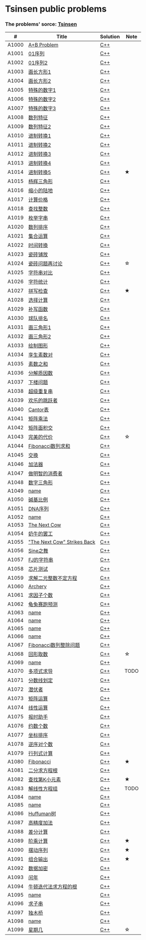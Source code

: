 # Tsinsen public problems

### The problems' sorce: [Tsinsen](http://www.tsinsen.com/ProblemArchive.page)

| # | Title | Solution | Note |
|---| ----- | -------- | ---- |
|A1000|[A+B Problem](http://www.tsinsen.com/A1000) | [C++](./cpp/A1000/main.cpp)||
|A1001|[01序列](http://www.tsinsen.com/A1001) | [C++](./cpp/A1001/main.cpp)||
|A1002|[01序列2](http://www.tsinsen.com/A1002) | [C++](./cpp/A1002/main.cpp)||
|A1003|[画长方形1](http://www.tsinsen.com/A1003) | [C++](./cpp/A1003/main.cpp)||
|A1004|[画长方形2](http://www.tsinsen.com/A1004) | [C++](./cpp/A1004/main.cpp)||
|A1005|[特殊的数字1](http://www.tsinsen.com/A1005) | [C++](./cpp/A1005/main.cpp)||
|A1006|[特殊的数字2](http://www.tsinsen.com/A1006) | [C++](./cpp/A1006/main.cpp)||
|A1007|[特殊的数字3](http://www.tsinsen.com/A1007) | [C++](./cpp/A1007/main.cpp)||
|A1008|[数列特征](http://www.tsinsen.com/A1008) | [C++](./cpp/A1008/main.cpp)||
|A1009|[数列特征2](http://www.tsinsen.com/A1009) | [C++](./cpp/A1009/main.cpp)||
|A1010|[进制转换1](http://www.tsinsen.com/A1010) | [C++](./cpp/A1010/main.cpp)||
|A1011|[进制转换2](http://www.tsinsen.com/A1011) | [C++](./cpp/A1011/main.cpp)||
|A1012|[进制转换3](http://www.tsinsen.com/A1012) | [C++](./cpp/A1012/main.cpp)||
|A1013|[进制转换4](http://www.tsinsen.com/A1013) | [C++](./cpp/A1013/main.cpp)||
|A1014|[进制转换5](http://www.tsinsen.com/A1014) | [C++](./cpp/A1014/main.cpp)| ★ |
|A1015|[杨辉三角形](http://www.tsinsen.com/A1015) | [C++](./cpp/A1015/main.cpp)||
|A1016|[缩小的陆地](http://www.tsinsen.com/A1016) | [C++](./cpp/A1016/main.cpp)||
|A1017|[计算价格](http://www.tsinsen.com/A1017) | [C++](./cpp/A1017/main.cpp)||
|A1018|[查找整数](http://www.tsinsen.com/A1018) | [C++](./cpp/A1018/main.cpp)||
|A1019|[枚举字串](http://www.tsinsen.com/A1019) | [C++](./cpp/A1019/main.cpp)||
|A1020|[数列排序](http://www.tsinsen.com/A1020) | [C++](./cpp/A1020/main.cpp)||
|A1021|[集合运算](http://www.tsinsen.com/A1021) | [C++](./cpp/A1021/main.cpp)||
|A1022|[时间转换](http://www.tsinsen.com/A1022) | [C++](./cpp/A1022/main.cpp)||
|A1023|[瓷砖铺放](http://www.tsinsen.com/A1023) | [C++](./cpp/A1023/main.cpp)||
|A1024|[瓷砖问题再讨论](http://www.tsinsen.com/A1024) | [C++](./cpp/A1024/main.cpp)| ☆ |
|A1025|[字符串对比](http://www.tsinsen.com/A1025) | [C++](./cpp/A1025/main.cpp)||
|A1026|[字符统计](http://www.tsinsen.com/A1026) | [C++](./cpp/A1026/main.cpp)||
|A1027|[拼写检查](http://www.tsinsen.com/A1027) | [C++](./cpp/A1027/main.cpp)| ★ |
|A1028|[选择计算](http://www.tsinsen.com/A1028) | [C++](./cpp/A1028/main.cpp)||
|A1029|[补写函数](http://www.tsinsen.com/A1029) | [C++](./cpp/A1029/main.cpp)||
|A1030|[球队排名](http://www.tsinsen.com/A1030) | [C++](./cpp/A1030/main.cpp)||
|A1031|[画三角形1](http://www.tsinsen.com/A1031) | [C++](./cpp/A1031/main.cpp)||
|A1032|[画三角形2](http://www.tsinsen.com/A1032) | [C++](./cpp/A1032/main.cpp)||
|A1033|[绘制图形](http://www.tsinsen.com/A1033) | [C++](./cpp/A1033/main.cpp)||
|A1034|[孪生素数对](http://www.tsinsen.com/A1034) | [C++](./cpp/A1034/main.cpp)||
|A1035|[素数之和](http://www.tsinsen.com/A1035) | [C++](./cpp/A1035/main.cpp)||
|A1036|[分解质因数](http://www.tsinsen.com/A1036) | [C++](./cpp/A1036/main.cpp)||
|A1037|[下楼问题](http://www.tsinsen.com/A1037) | [C++](./cpp/A1037/main.cpp)||
|A1038|[超级重复串](http://www.tsinsen.com/A1038) | [C++](./cpp/A1038/main.cpp)||
|A1039|[欢乐的跳跃者](http://www.tsinsen.com/A1039) | [C++](./cpp/A1039/main.cpp)||
|A1040|[Cantor表](http://www.tsinsen.com/A1040) | [C++](./cpp/A1040/main.cpp)||
|A1041|[矩阵乘法](http://www.tsinsen.com/A1041) | [C++](./cpp/A1041/main.cpp)||
|A1042|[矩阵面积交](http://www.tsinsen.com/A1042) | [C++](./cpp/A1042/main.cpp)||
|A1043|[完美的代价](http://www.tsinsen.com/A1043) | [C++](./cpp/A1043/main.cpp)| ☆ |
|A1044|[Fibonacci数列求和](http://www.tsinsen.com/A1044) | [C++](./cpp/A1044/main.cpp)||
|A1045|[交换](http://www.tsinsen.com/A1045) | [C++](./cpp/A1045/main.cpp)||
|A1046|[加法器](http://www.tsinsen.com/A1046) | [C++](./cpp/A1046/main.cpp)||
|A1047|[做明智的消费者](http://www.tsinsen.com/A1047) | [C++](./cpp/A1047/main.cpp)||
|A1048|[数字三角形](http://www.tsinsen.com/A1048) | [C++](./cpp/A1048/main.cpp)||
|A1049|[name](http://www.tsinsen.com/A1049) | [C++](./cpp/A1049/main.cpp)||
|A1050|[碱基比例](http://www.tsinsen.com/A1050) | [C++](./cpp/A1050/main.cpp)||
|A1051|[DNA序列](http://www.tsinsen.com/A1051) | [C++](./cpp/A1051/main.cpp)||
|A1052|[name](http://www.tsinsen.com/A1052) | [C++](./cpp/A1052/main.cpp)||
|A1053|[The Next Cow](http://www.tsinsen.com/A1053) | [C++](./cpp/A1053/main.cpp)||
|A1054|[奶牛的罢工](http://www.tsinsen.com/A1054) | [C++](./cpp/A1054/main.cpp)||
|A1055|["The Next Cow" Strikes Back](http://www.tsinsen.com/A1055) | [C++](./cpp/A1055/main.cpp)||
|A1056|[Sine之舞](http://www.tsinsen.com/A1056) | [C++](./cpp/A1056/main.cpp)||
|A1057|[FJ的字符串](http://www.tsinsen.com/A1057) | [C++](./cpp/A1057/main.cpp)||
|A1058|[芯片测试](http://www.tsinsen.com/A1058) | [C++](./cpp/A1058/main.cpp)||
|A1059|[求解二元整数不定方程](http://www.tsinsen.com/A1059) | [C++](./cpp/A1059/main.cpp)||
|A1060|[Archery](http://www.tsinsen.com/A1060) | [C++](./cpp/A1060/main.cpp)||
|A1061|[求因子个数](http://www.tsinsen.com/A1061) | [C++](./cpp/A1061/main.cpp)||
|A1062|[龟兔赛跑预测](http://www.tsinsen.com/A1062) | [C++](./cpp/A1062/main.cpp)||
|A1063|[name](http://www.tsinsen.com/A1063) | [C++](./cpp/A1063/main.cpp)||
|A1064|[name](http://www.tsinsen.com/A1064) | [C++](./cpp/A1064/main.cpp)||
|A1065|[name](http://www.tsinsen.com/A1065) | [C++](./cpp/A1065/main.cpp)||
|A1066|[name](http://www.tsinsen.com/A1066) | [C++](./cpp/A1066/main.cpp)||
|A1067|[Fibonacci数列整除问题](http://www.tsinsen.com/A1067) | [C++](./cpp/A1067/main.cpp)||
|A1068|[回形取数](http://www.tsinsen.com/A1068) | [C++](./cpp/A1068/main.cpp)| ☆ |
|A1069|[name](http://www.tsinsen.com/A1069) | [C++](./cpp/A1069/main.cpp)||
|A1070|[多项式求导](http://www.tsinsen.com/A1070) | [C++](./cpp/A1070/main.cpp)| TODO |
|A1071|[分数线划定](http://www.tsinsen.com/A1071) | [C++](./cpp/A1071/main.cpp)||
|A1072|[潜伏者](http://www.tsinsen.com/A1072) | [C++](./cpp/A1072/main.cpp)||
|A1073|[矩阵运算](http://www.tsinsen.com/A1073) | [C++](./cpp/A1073/main.cpp)||
|A1074|[线性运算](http://www.tsinsen.com/A1074) | [C++](./cpp/A1074/main.cpp)||
|A1075|[报时助手](http://www.tsinsen.com/A1075) | [C++](./cpp/A1075/main.cpp)||
|A1076|[约数个数](http://www.tsinsen.com/A1076) | [C++](./cpp/A1076/main.cpp)||
|A1077|[坐标排序](http://www.tsinsen.com/A1077) | [C++](./cpp/A1077/main.cpp)||
|A1078|[逆序对个数](http://www.tsinsen.com/A1078) | [C++](./cpp/A1078/main.cpp)||
|A1079|[行列式计算](http://www.tsinsen.com/A1079) | [C++](./cpp/A1079/main.cpp)||
|A1080|[Fibonacci](http://www.tsinsen.com/A1080) | [C++](./cpp/A1080/main.cpp)| ★ |
|A1081|[二分求方程根](http://www.tsinsen.com/A1081) | [C++](./cpp/A1081/main.cpp)||
|A1082|[查找第K小元素](http://www.tsinsen.com/A1082) | [C++](./cpp/A1082/main.cpp)| ★ |
|A1083|[解线性方程组](http://www.tsinsen.com/A1083) | [C++](./cpp/A1083/main.cpp)| TODO |
|A1084|[name](http://www.tsinsen.com/A1084) | [C++](./cpp/A1084/main.cpp)||
|A1085|[name](http://www.tsinsen.com/A1085) | [C++](./cpp/A1085/main.cpp)||
|A1086|[Huffuman树](http://www.tsinsen.com/A1086) | [C++](./cpp/A1086/main.cpp)||
|A1087|[高精度加法](http://www.tsinsen.com/A1087) | [C++](./cpp/A1087/main.cpp)||
|A1088|[差分计算](http://www.tsinsen.com/A1088) | [C++](./cpp/A1088/main.cpp)||
|A1089|[阶乘计算](http://www.tsinsen.com/A1089) | [C++](./cpp/A1089/main.cpp)| ★ |
|A1090|[摆动序列](http://www.tsinsen.com/A1090) | [C++](./cpp/A1090/main.cpp)| ★ |
|A1091|[组合输出](http://www.tsinsen.com/A1091) | [C++](./cpp/A1091/main.cpp)| ★ |
|A1092|[数据加密](http://www.tsinsen.com/A1092) | [C++](./cpp/A1092/main.cpp)||
|A1093|[闰年](http://www.tsinsen.com/A1093) | [C++](./cpp/A1093/main.cpp)||
|A1094|[牛顿迭代法求方程的根](http://www.tsinsen.com/A1094) | [C++](./cpp/A1094/main.cpp)||
|A1095|[name](http://www.tsinsen.com/A1095) | [C++](./cpp/A1095/main.cpp)||
|A1096|[求子串](http://www.tsinsen.com/A1096) | [C++](./cpp/A1096/main.cpp)||
|A1097|[独木桥](http://www.tsinsen.com/A1097) | [C++](./cpp/A1097/main.cpp)||
|A1098|[name](http://www.tsinsen.com/A1098) | [C++](./cpp/A1098/main.cpp)||
|A1099|[星期几](http://www.tsinsen.com/A1099) | [C++](./cpp/A1099/main.cpp)| ☆ |
